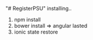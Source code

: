 "# RegisterPSU" 
installing..

1. npm install
2. bower install
	=> angular lasted
3. ionic state restore